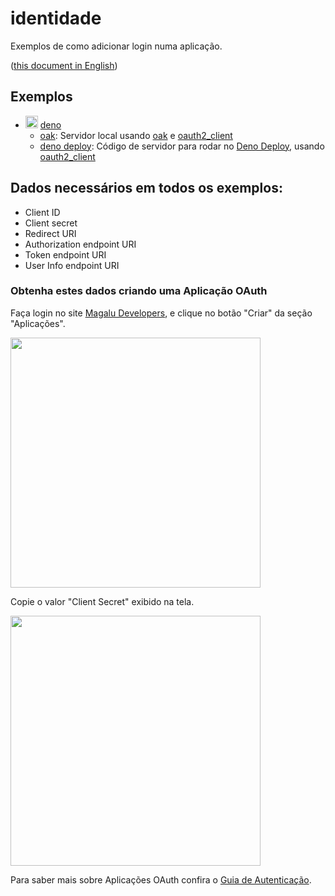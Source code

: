 # identidade
Exemplos de como adicionar login numa aplicação.

([this document in English](README.md))

## Exemplos

- <img src="https://deno.land/logo.svg" width="20px" /> [deno](./deno)
  - [oak](./deno/oak): Servidor local usando [oak][oak] e [oauth2_client][oauth2_client]
  - [deno deploy](./deno/deploy): Código de servidor para rodar no [Deno Deploy][denodeploy], usando [oauth2_client][oauth2_client]

## Dados necessários em todos os exemplos:

- Client ID
- Client secret
- Redirect URI
- Authorization endpoint URI
- Token endpoint URI
- User Info endpoint URI

### Obtenha estes dados criando uma Aplicação OAuth

Faça login no site [Magalu Developers][devportal], e clique no botão "Criar" da seção "Aplicações".

<img src="https://user-images.githubusercontent.com/77620604/128567095-11c59600-33e8-47c8-862d-f2b0978ce6b6.png" width="400" />

Copie o valor "Client Secret" exibido na tela.

<img src="https://user-images.githubusercontent.com/77620604/128568033-79c24207-75e7-4b2d-9714-382cea90f634.png" width="400" />

Para saber mais sobre Aplicações OAuth confira o [Guia de Autenticação][auth-guide].

[devportal]: http://alpha.dev.magalu.com
[auth-guide]: https://github.com/luizalabs/dev.magalu.com-docs/blob/main/guia-autorizacao-apps.md
[oak]: https://deno.land/x/oak@v8.0.0
[oauth2_client]: https://deno.land/x/oauth2_client@v0.2.1
[denodeploy]: https://deno.com/deploy
